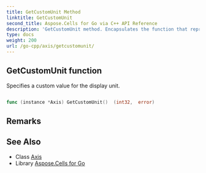 ```yaml
---
title: GetCustomUnit Method 
linktitle: GetCustomUnit
second_title: Aspose.Cells for Go via C++ API Reference
description: 'GetCustomUnit method. Encapsulates the function that represents getcustomunit in Go.'
type: docs
weight: 200
url: /go-cpp/axis/getcustomunit/
---
```


## GetCustomUnit function

Specifies a custom value for the display unit.

```go

func (instance *Axis) GetCustomUnit()  (int32,  error) 

```

## Remarks


## See Also

* Class [Axis](../)
* Library [Aspose.Cells for Go](../../)
